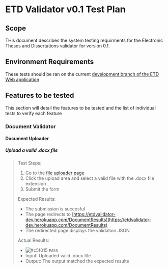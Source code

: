 # ETD Validator v0.1 Test Plan

## Scope

THis document describes the system testing requirments for the Electronic Theses and Dissertations validator for version 0.1.

## Environment Requirements

These tests should be ran on the current [development branch of the ETD Web application](https://etdvalidator-dev.herokuapp.com/)

## Features to be tested

This section will detail the features to be tested and the list of individual tests to verify each feature

### Document Validator

#### Document Uploader

##### Upload a valid .docx file

> Test Steps:
>
> 1. Go to the [file uploader page](https://etdvalidator-dev.herokuapp.com/LoadDocument)
> 2. Click the upload area and select a valid file with the .docx file extension
> 3. Submit the form
>
> Expected Results:
>
> - The submission is succesful
> - The page redirects to [https://etdvalidator-dev.herokuapp.com/DocumentResults](https://etdvalidator-dev.herokuapp.com/DocumentResults)
> - The redirected page displays the validation JSON
>
> Actual Results:
>
> - ![#c5f015](https://via.placeholder.com/15/c5f015/000000?text=+) `PASS`
> - Input: Uploaded valid .docx file
> - Output: The output matched the expected results
